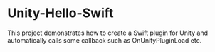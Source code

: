 # Unity-Hello-Swift
This project demonstrates how to create a Swift plugin for Unity and automatically calls some callback such as OnUnityPluginLoad etc.
